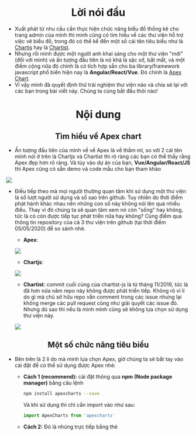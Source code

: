 <div align="center">

# Lời nói đầu
</div>

- Xuất phát từ nhu cầu cần thực hiện chức năng biểu đồ thống kê cho trang admin của mình thì minh cũng có tìm hiểu về các thư viện hỗ trợ việc vẽ biểu đồ, trong đó có thể kể đến một số cái tên tiêu biểu như là [Chartjs](https://www.chartjs.org/) hay là [Chartist](https://gionkunz.github.io/chartist-js/). 
- Nhưng rồi mình được một người anh khai sáng cho một thư viện "mới" (đối với mình) và ấn tượng đầu tiên là nó khá là sặc sỡ, bắt mắt, và một điểm cộng nữa đó chính là có tích hợp sẵn cho ba library/framework javascript phổ biến hiện nay là **Angular/React/Vue**. Đó chính là [Apex Chart](https://apexcharts.com/).
- Vì vậy mình đã quyết định thử trải nghiệm thư viện nào và chia sẻ lại với các bạn trong bài viết này. Chúng ta cùng bắt đầu thôi nào!
 
<div align="center">

# Nội dung
</div>

<div align="center">

## Tìm hiểu về Apex chart 
</div>

- Ấn tượng đầu tiên của mình về về Apex là về thẩm mĩ, so với 2 cái tên mình nói ở trên là Chartjs và Chartist thì rõ ràng các bạn có thể thấy rằng Apex đẹp hơn rõ ràng. Và tùy vào dự án của bạn, **Vue/Angular/React/JS** thì Apex cũng có sẵn demo và code mẫu cho bạn tham khảo

![](https://images.viblo.asia/7714a30d-876b-4daf-93f7-42af416f4f28.png)

- Điều tiếp theo mà mọi người thường quan tâm khi sử dụng một thư viện là số lượt người sử dụng và số sao trên github. Tuy nhiên do thời điểm phát hành khác nhau nên những con số này không nói lên quá nhiều điều. Thay vì đó chúng ta sẽ quan tâm xem nó còn "sống" hay không, tức là có còn được tiếp tục phát triển nữa hay không? Cùng điểm qua thông tin repository của cả 3 thư viện trên github (tại thời điểm 05/05/2020) để so sánh nhé.

    - **Apex**: 
    
    ![](https://images.viblo.asia/2d23302f-4c23-4043-ac65-f3262d3d25c1.png)

    - **Chartjs**: 
    
    ![](https://images.viblo.asia/30b366dc-aeec-4497-84d5-7b39d7365c9f.png)

    - **Chartist**:  commit cuối cùng của chartist-js là từ tháng 11/2019, tức là đã hơn nửa năm repo này không được phát triển tiếp. Không rõ vì lí do gì mà chủ sở hữu repo vẫn comment trong các issue nhưng lại không merge các pull request cũng như giải quyết các issue đó. Nhưng dù sao thì nếu là mình mình cũng sẽ không lựa chọn sử dụng thư viện này.
    
    ![](https://images.viblo.asia/e43a253d-4724-4ad3-8460-236a08cc940f.png)

<div align="center">

## Một số chức năng tiêu biểu
</div>

- Bên trên là 2 lí do mà mình lựa chọn Apex, giờ chúng ta sẽ bắt tay vào cài đặt để có thể sử dụng được Apex nhé:
    - **Cách 1 (recommend):**  cài đặt thông qua **npm (Node package manager)** bằng câu lệnh 
        ```bash
        npm install apexcharts --save
        ```
        Và khi sử dụng thì chỉ cần import vào như sau:
        ```javascript
        import ApexCharts from 'apexcharts'
        ```
        
    - **Cách 2:** Đó là nhúng trực tiếp bằng thẻ <script> trong html. Nhiều người sẽ thấy cách này đơn giản, dễ ăn dễ trúng thưởng nhưng mình không khuyến khích sử dụng cách này nhé, vì nó sẽ làm tốc độ tải trang bị chậm hơn.
        ```html
        <script src="https://cdn.jsdelivr.net/npm/apexcharts"></script>
        ```

- Tiếp theo cùng nhau tìm hiểu một số thành phần chính tạo nên một biểu đồ hoàn chỉnh nhé:

    ### 1. Series: 
    - Thứ tối thiểu để tạo ra một biểu đồ đó chính là dữ liệu. Và một tập dữ liệu dùng cho biểu đồ được gọi là series. Và chúng ta có một số kiểu như là `single data series/multiple data series/...`
    #### 1.1. Single values: 
    - Đây là một loại định dạng dữ liệu đơn giản, thường dùng với các loại **biểu đồ cột** để so sánh dữ liệu giữa các categories với nhau. Ví dụ về single values thì thường `series` sẽ là `trục y` trong biểu đồ còn `categories` thì là trục x:
        ```javascript
        series: [{
          data: [23, 34, 12, ... , 43]
        }]
    
        xaxis: {
          categories: ["Jan", "Feb", "Mar", ... , "Dec"]
        }
        ```
    
    #### 1.2. Paired values:
    - Dữ liệu sẽ được khai báo thành từng cặp giá trị `{x, y}` trong series và bạn sẽ cần phải khai báo thêm kiểu dữ liệu của trục x, ví dụ như sau:
        ```javascript
        series: [{
            data: [{
                x: 20,
                y: 54
            }, {
                x: 30,
                y: 66
            }],
        }],
        
        //Ngoài ra có thể khai báo cặp giá trị theo kiểu mảng hai chiều như sau
        series: [{
          data: [[1, 34], [3, 54], [5, 23] , ... , [15, 43]]
        }], 
    
        //khai báo kiểu dữ liệu của trục x
        xaxis: {
          type: 'numeric'  //kiểu dữ liệu ở đây có thể là numeric hoặc là string
        }
        ```
    #### 1.3. Timeline series:
    - Trong một số biểu đồ, bạn sẽ cần theo dõi dữ liệu thay đổi theo thời gian (ví dụ như biểu đồ hiển thị reputation ở [trang viblo cá nhân](https://viblo.asia/u/vuongthai95/reputations)) thì việc xử lí với timestamps hay dữ liệu ngày cũng rất quan trọng.
        ```javascript
        series: [{
            data: [{ 
                x: '05/06/2014', 
                y: 54 
            }, { 
                x: '05/08/2014', 
                y: 17 
            }, { 
                x: '05/28/2014', 
                y: 26 
            }]
        }]
        ```
    - Để chắc chắn rằng dữ liệu DateTime string bạn truyền vào chính xác, hãy thử truyền vào function Date.parse() , nếu return `true` tức là đã chính xác.

    #### 1.4. Data for Pie/Donuts/RadialBars:
    - Đối với một số dạng biểu đồ đặc biệt như biếu đồ tròn (Pie), biểu đồ vòng (Donut), biểu đồ tròn đồng tâm (RadialBars) thì dữ liệu truyền vào cũng khác so với biểu đồ trục {x, y}. 
    - Khi đó, thay vì truyền về `xaxis` thì chúng ta sẽ phải truyền vào `labels`
        ```javascript
        series: [23, 11, 54, 72, 12],
        labels: ["Apple", "Mango", "Banana", "Papaya", "Orange"]
        ```
    
    ### 2. Localization
    - Đa ngôn ngữ là một chức năng rất cần thiết đối với một trang web, khi mà giờ đây đối tượng truy cập một website có thể sử dụng rất nhiều ngôn ngữ khác nhau. Hiểu được điều đó, Apex cung cấp chức năng `Localization` để có thể tùy chỉnh định dạng ngày tháng hoặc các đoạn văn bản theo từng ngôn ngữ, khu vực.
    - Để sử dụng được chức năng này, ta sẽ có 2 lựa chọn:
        - Nhúng file json tương ứng vs ngôn ngữ/quốc gia mà bạn mong muốn.
            - Nếu như bạn cài đặt Apex thông qua npm thì bạn có thể tìm thấy file json này bên trong thư mục `/dist/locales`.
                ```javascript
                var fr = require("apexcharts/dist/locales/fr.json")
                {
                  chart: {
                   locales: [fr],
                   defaultLocale: 'fr',
                  }
                }
                ```
            - Nếu muốn sử dụng cdn thì bạn có thể vào đường dẫn https://cdn.jsdelivr.net/npm/apexcharts/dist/locales/ để tìm ngôn ngữ mà mình cần:
            ![](https://images.viblo.asia/eeb5d5bf-aa2b-4893-be48-420543775e56.png)

        - Nếu không muốn nhúng file json có sẵn thì bạn có thể tự tạo file locale của bản thân bạn (hiện tại chưa có tiếng Việt nên các bạn muốn tìm hiểu có thể thử làm theo cách này) theo template mẫu như sau:
            ```javascript
            var options = {
              chart: {
                locales: [{
                  "name": "vi",
                  "options": {
                    "months": ["Tháng 1", "Tháng 2", "Tháng 3", "Tháng 4", "Tháng 5", "Tháng 6", "Tháng 7", "Tháng 8", "Tháng 9", "Tháng 10", "Tháng 11", "Tháng 12"],
                    "shortMonths": ["T1", "T2", "T3", "T4", "T5", "T6", "T7", "T8", "T9", "T10", "T11", "T12"],
                    "days": ["Chủ nhật", "Thứ 2", "Thứ 3", "Thứ 4", "Thứ 5", "Thứ 6", "Thứ 7"], //hãy nhớ rằng chủ nhật là ngày đầu tuần nhé
                    "shortDays": ["CN", "t2", "t3", "t4", "t5", "t6", "t7"],
                    "toolbar": { //tooltip hiển thị khi bạn hover vào các icon tương ứng
                        "exportToSVG": "Tải định dạng SVG",
                        "exportToPNG": "Tải định dạng PNG",
                        "zoomIn": "Phóng to",
                        "zoomOut": "Thu nhỏ",
                        "pan": "Panning", //cái này mình cũng ko biết dịch sao, đại loại là bạn sẽ click chọn 1 vùng thì sẽ phóng to vùng đấy lên 
                        "reset": "Cài đặt lại"
                    }
                  }
                }],
                defaultLocale: "vi"
              }
            }
            ```
    ### 3. Interactivity (tương tác với biểu đồ)
    - Đây là một chức năng mà mình thấy cũng khá là hay, giúp cho người dùng có thể tương tác thêm với biểu đồ thay vì chỉ có thể nhìn vào một biểu đồ tĩnh. Như bạn có thể thấy ở đây thì bạn có thể phóng to, thu nhỏ biểu đồ hay là download biểu đồ dưới định dạng SVG.
    
        ![](https://images.viblo.asia/2ba172da-fec8-45fb-bc5f-0c9c0d26cba1.png)

    - Để có thể tùy chỉnh những chức năng này, bạn có thể thay đổi config của toolbar như sau:
        ```javascript
        chart: {
          toolbar: {
            show: true,
            offsetX: 0,
            offsetY: 0,
            tools: {
              download: true,
              selection: true,
              zoom: true,
              zoomin: true,
              zoomout: true,
              pan: true,
              reset: true | '<img src="/static/icons/reset.png" width="20">',
              customIcons: []
            },
            autoSelected: 'zoom' //tự động sử dụng tools này khi load biểu đồ
          },
      }
        ```
    
    ### 4. Themes
    - Một chức năng nữa cũng rất tiện dụng nữa của Apex là nó đã cung cấp sẵn ~10 bộ màu để cho bạn lựa chọn, thay vì phải mất thời gian tự custom màu sắc mà kết quả có khi lại là thảm họa về thẩm mĩ :D 
    - Bộ màu và mã màu cụ thể của 10 palette: https://apexcharts.com/docs/options/theme/#palette
    ![](https://images.viblo.asia/add7153d-3397-4a8a-9427-8e0e8c99b30a.png)

    - Demo 10 palette: https://codesandbox.io/s/qzjkzmzxoj?from-embed
    
<div align="center">

# Tổng kết
</div>

- Bài viết này mình xin giới thiệu một vài tính năng nổi bất khiến mình lựa chọn Apex, mong rằng bài viết này có thể thuyết phục bạn và cung cấp thêm cho bạn một lựa chọn khi cần thực hiện chức năng vẽ biểu đồ thống kê. Nếu bạn tìm thấy thứ gì hay ho nữa thì đừng ngần ngại và chia sẻ cho mình cũng như mọi người nhé.
- Cảm ơn các bạn đã dành thời gian đọc bài viết của mình :heart_eyes::heart_eyes::heart_eyes::heart_eyes:    

<div align="center">

# Tài liệu tham khảo
</div>

- Trang chủ: https://apexcharts.com/
- Github: https://github.com/apexcharts/apexcharts.js